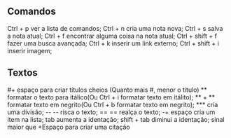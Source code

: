 ## Comandos

Ctrl + p ver a lista de comandos;
Ctrl + n cria uma nota nova;
Ctrl + s salva a nota atual;
Ctrl + f encontrar alguma coisa na nota atual;
Ctrl + shift + f fazer uma busca avançada;
Ctrl + k inserir um link externo;
Ctrl + shift + i inserir imagem;

## Textos

#+ espaço para criar títulos cheios (Quanto mais #, menor o título)
** formatar o texto para itálico(Ou Ctrl + i formatar texto em itálito);
** + ** formatar texto em negrito(Ou Ctrl + b formatar texto em negrito);
***  cria uma divisão;
-- -- risca o texto;
== == realça o texto;
-+ espaço cria um item na lista;
tab aumenta a identação;
shift + tab diminui a identação; 
sinal maior que +Espaço para criar uma citação
























